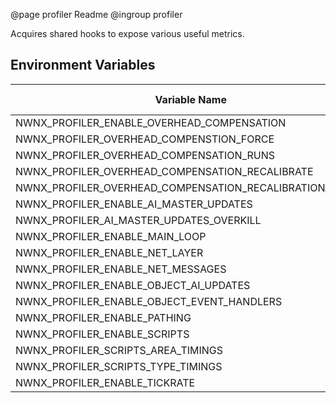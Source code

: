 @page profiler Readme
@ingroup profiler 

Acquires shared hooks to expose various useful metrics.

## Environment Variables

| Variable Name                  |   Type   | Default Value |
| -------------                  | :------: | ------------- |
| NWNX_PROFILER_ENABLE_OVERHEAD_COMPENSATION   | bool     | true    |
| NWNX_PROFILER_OVERHEAD_COMPENSTION_FORCE     | int64_t  | _none_  |
| NWNX_PROFILER_OVERHEAD_COMPENSATION_RUNS     | size_t   | 500     |
| NWNX_PROFILER_OVERHEAD_COMPENSATION_RECALIBRATE   | bool   | false   |
| NWNX_PROFILER_OVERHEAD_COMPENSATION_RECALIBRATION_PERIOD | uint32_t | 1000 |
| NWNX_PROFILER_ENABLE_AI_MASTER_UPDATES       | bool     | true    |
| NWNX_PROFILER_AI_MASTER_UPDATES_OVERKILL     | bool     | false   |
| NWNX_PROFILER_ENABLE_MAIN_LOOP               | bool     | true    |
| NWNX_PROFILER_ENABLE_NET_LAYER               | bool     | true    |
| NWNX_PROFILER_ENABLE_NET_MESSAGES            | bool     | true    |
| NWNX_PROFILER_ENABLE_OBJECT_AI_UPDATES       | bool     | false   |
| NWNX_PROFILER_ENABLE_OBJECT_EVENT_HANDLERS   | bool     | false   |
| NWNX_PROFILER_ENABLE_PATHING                 | bool     | true    |
| NWNX_PROFILER_ENABLE_SCRIPTS                 | bool     | true    |
| NWNX_PROFILER_SCRIPTS_AREA_TIMINGS           | bool     | true    |
| NWNX_PROFILER_SCRIPTS_TYPE_TIMINGS           | bool     | true    |
| NWNX_PROFILER_ENABLE_TICKRATE                | bool     | true    |
